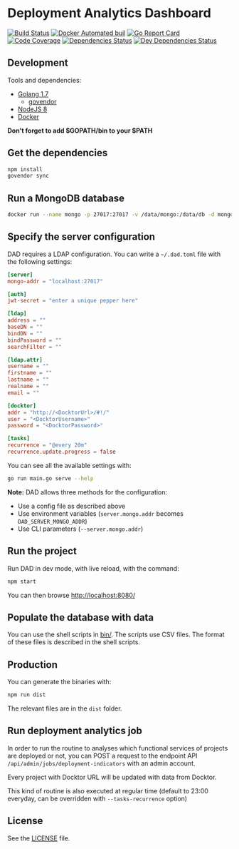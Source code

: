 # Deployment Analytics Dashboard

[![Build Status](https://travis-ci.org/soprasteria/dad.svg?branch=master)](https://travis-ci.org/soprasteria/dad)
[![Docker Automated buil](https://img.shields.io/docker/automated/soprasteria/dad.svg)](https://hub.docker.com/r/soprasteria/dad/builds/)
[![Go Report Card](https://goreportcard.com/badge/github.com/soprasteria/dad)](https://goreportcard.com/report/github.com/soprasteria/dad)
[![Code Coverage](https://codecov.io/gh/soprasteria/dad/branch/master/graph/badge.svg)](https://codecov.io/gh/soprasteria/dad)
[![Dependencies Status](https://david-dm.org/soprasteria/dad/status.png)](https://david-dm.org/soprasteria/dad)
[![Dev Dependencies Status](https://david-dm.org/soprasteria/dad/dev-status.png)](https://david-dm.org/soprasteria/dad?type=dev)

## Development

Tools and dependencies:
* [Golang 1.7](https://golang.org/)
  * [govendor](https://github.com/kardianos/govendor)
* [NodeJS 8](https://nodejs.org/en/)
* [Docker](https://www.docker.com/)

**Don't forget to add $GOPATH/bin to your $PATH**

## Get the dependencies

```sh
npm install
govendor sync
```

## Run a MongoDB database

```sh
docker run --name mongo -p 27017:27017 -v /data/mongo:/data/db -d mongo
```

## Specify the server configuration

DAD requires a LDAP configuration. You can write a `~/.dad.toml` file with the following settings:

```toml
[server]
mongo-addr = "localhost:27017"

[auth]
jwt-secret = "enter a unique pepper here"

[ldap]
address = ""
baseDN = ""
bindDN = ""
bindPassword = ""
searchFilter = ""

[ldap.attr]
username = ""
firstname = ""
lastname = ""
realname = ""
email = ""

[docktor]
addr = "http://<DocktorUrl>/#!/"
user = "<DocktorUsername>"
password = "<DocktorPassword>"

[tasks]
recurrence = "@every 20m"
recurrence.update.progress = false
```

You can see all the available settings with:

```sh
go run main.go serve --help
```

**Note:** DAD allows three methods for the configuration:

* Use a config file as described above
* Use environment variables (`server.mongo.addr` becomes `DAD_SERVER_MONGO_ADDR`)
* Use CLI parameters (`--server.mongo.addr`)

## Run the project

Run DAD in dev mode, with live reload, with the command:

```sh
npm start
```

You can then browse [http://localhost:8080/](http://localhost:8080/)

## Populate the database with data

You can use the shell scripts in [bin/](./bin). The scripts use CSV files. The format of these files is described in the shell scripts.

## Production

You can generate the binaries with:

```sh
npm run dist
```

The relevant files are in the `dist` folder.

## Run deployment analytics job

In order to run the routine to analyses which functional services of projects are deployed or not, you can POST a request to the endpoint API `/api/admin/jobs/deployment-indicators` with an admin account.

Every project with Docktor URL will be updated with data from Docktor.

This kind of routine is also executed at regular time (default to 23:00 everyday, can be overridden with `--tasks-recurrence` option)

## License

See the [LICENSE](./LICENSE) file.
